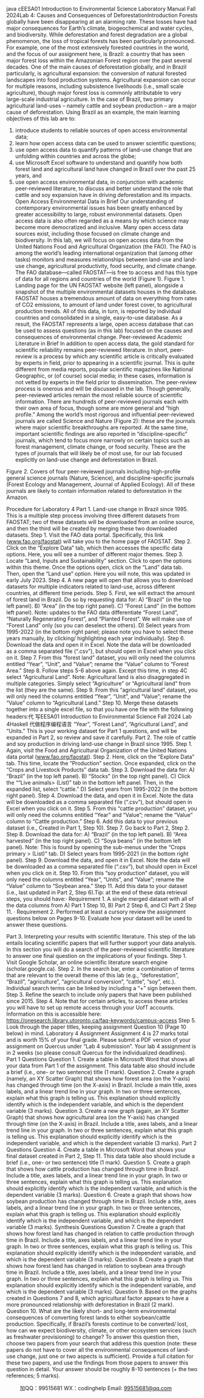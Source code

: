 java cEESA01 Introduction to Environmental Science Laboratory Manual Fall 2024Lab 4: Causes and Consequences of DeforestationIntroduction
Forests globally have been disappearing at an alarming rate. These losses have had major consequences for Earth’s climate, biogeochemical and water cycles, and biodiversity. While deforestation and forest degradation are a global phenomenon, the loss of tropical forests has been particularly pronounced.
For example, one of the most extensively forested countries in the world, and the focus of our assignment here, is Brazil: a country that has seen major forest loss within the Amazonian Forest region over the past several decades. One of the main causes of deforestation globally, and in Brazil particularly, is agricultural expansion: the conversion of natural forested landscapes into food production systems. Agricultural expansion can occur for multiple reasons, including subsistence livelihoods (i.e., small scale agriculture), though major forest loss is commonly attributable to very large-scale industrial agriculture. In the case of Brazil, two primary agricultural land-uses – namely cattle and soybean production – are a major cause of deforestation.
Using Brazil as an example, the main learning objectives of this lab are to:
1)  introduce students to reliable sources of open access environmental data;
2) learn how open access data can be used to answer scientific questions;
3) use open access data to quantify patterns of land-use change that are unfolding within countries and across the globe;
4) use Microsoft Excel software to understand and quantify   how both forest land and agricultural land have changed in Brazil over the past 25 years, and
5) use open access environmental data, in conjunction with academic peer-reviewed literature, to discuss and better understand the role that cattle and soy expansion have in driving deforestation and its impacts.
Open Access Environmental Data in Brief
Our understanding of contemporary environmental issues has been greatly enhanced by greater accessibility to large, robust environmental datasets. Open access data is also often regarded as a means by which science may become more democratized and inclusive.
Many open access data sources exist, including those focused on climate change and biodiversity. In this lab, we will focus on open access data from the United Nations Food and Agricultural Organization (the FAO). The FAO is among the world’s leading international organization that (among other tasks) monitors and measures relationships between land-use and land-use change, agricultural productivity, food security, and climate change. The FAO database—called FAOSTAT—is free to access and has this type of data for all regions and countries of the world (Figure 1).
Figure 1. Landing page for the UN FAOSTAT website (left panel), alongside a snapshot of the multiple environmental datasets houses in the database.
FAOSTAT houses a tremendous amount of data on everything from rates of CO2 emissions, to amount of land under forest cover, to agricultural production trends. All of this data, in turn, is reported by individual countries and consolidated in a single, easy-to-use database. As a result, the FAOSTAT represents a large, open access database that can be used to assess questions (as in this lab) focused on the causes and consequences of environmental change.
Peer-reviewed Academic Literature in Brief
In addition to open access data, the gold standard for scientific reliability remains peer-reviewed literature. In short, peer-review is a process by which any scientific article is critically evaluated by experts in field, prior to appearing in a scientific journal. This is quite different from media reports, popular scientific magazines like National Geographic, or (of course) social media; in these cases, information is not vetted by experts in the field prior to dissemination.
The peer-review process is onerous and will be discussed in the lab. Though generally, peer-reviewed articles remain the most reliable source of scientific information. There are hundreds of peer-reviewed journals each with their own area of focus, though some are more general and “high profile.” Among the world’s most rigorous and influential peer-reviewed journals are called Science and Nature (Figure 2): these are the journals where major scientific breakthroughs are reported.
At the same time, important scientific findings are also reported in “discipline-specific” journals, which tend to focus more narrowly on certain topics such as forest management, climate change, or food security. These are the types of journals that will likely be of most use, for our lab focused explicitly on land-use change and deforestation in Brazil.

Figure 2. Covers of four peer-reviewed journals including high-profile general science journals (Nature, Science), and discipline-specific journals (Forest Ecology and Management, Journal of Applied Ecology). All of these journals are likely to contain information related to deforestation in the Amazon.

Procedure for Laboratory 4 
Part 1. Land-use change in Brazil since 1995.
This is a multiple step process involving three different datasets from FAOSTAT; two of these datasets will be downloaded from an online source, and then the third will be created by merging these two downloaded datasets.
Step 1. Visit the FAO data portal. Specifically, this link (www.fao.org/faostat) will take you to the home page of FAOSTAT.
Step 2. Click on the “Explore Data” tab, which then accesses the specific data options. Here, you will see a number of different major themes.
Step 3. Locate “Land, Inputs and Sustainability” section. Click to open the options within this theme. Once the options open, click on the “Land” data tab. Then, open the “Land use” option. Here you will note, this was updated in early July 2023.
Step 4. A new page will open that allows you to download datasets for multiple indicators related to land-use, across different countries, at different time periods.
Step 5. First, we will extract the amount of forest land in Brazil. Do so by   requesting data for:
A) “Brazil” (in the top left panel).
B) “Area” (in the top right panel).
C) “Forest Land” (in the bottom left panel). Note: updates to the FAO data differentiate “Forest Land”, “Naturally Regenerating Forest”, and “Planted Forest”. We will make use of “Forest Land” only (so you can deselect the others).
D) Select years from 1995-2022 (in the bottom right panel; please note you have to select these years manually, by clicking/ highlighting each year individually).
Step 6. Download the data and open it in Excel. Note the data will be downloaded as a comma separated file (“.csv”), but should open in Excel when you click on it.
Step 7. From this “forest land” dataset, you will only need the columns entitled “Year”, “Unit”, and “Value”; rename the “Value” column to “Forest Area.”
Step 8. Follow steps 5-6 above again. Except this time, in step 4C select “Agricultural Land”. Note: Agricultural land is also disaggregated in multiple categories. Simply select “Agriculture” or “Agricultural land” from the list (they are the same).
Step 9. From this “agricultural land” dataset, you will only need the columns entitled “Year”, “Unit”, and “Value”; rename the “Value” column to “Agricultural Land.”
Step 10. Merge these datasets together into a single excel file, so that you have one file with the following headers:代 写EESA01 Introduction to Environmental Science Fall 2024 Lab 4Haskell
代做程序编程语言 “Year”, “Forest Land”, “Agricultural Land”, and “Units.” This is your working dataset for Part 1 questions, and will be expanded in Part 2, so review and save it carefully.
Part 2. The role of cattle and soy production in driving land-use change in Brazil since 1995.
Step 1. Again, visit the Food and Agricultural Organization of the United Nations data portal (www.fao.org/faostat).
Step 2. Here, click on the “Explore Data” tab. This time, locate the “Production” section. Once expanded, click on the “Crops and Livestock Products” data tab.
Step 3. Download the data for:
A) “Brazil” (in the top left panel).
B) “Stocks” (in the top right panel).
C) Click the ““Live animals> (List)” tab in the bottom left panel. Then, in the expanded list, select “cattle.”
D) Select years from 1995-2022 (in the bottom right panel).
Step 4. Download the data, and open it in Excel. Note the data will be downloaded as a comma separated file (“.csv”), but should open in Excel when you click on it.
Step 5. From this “cattle production” dataset, you will only need the columns entitled “Year” and “Value”; rename the “Value” column to “Cattle production.”
Step 6. Add this data to your previous dataset (i.e., Created in Part 1, Step 10).
Step 7. Go back to Part 2, Step 2.
Step 8. Download the data for:
A) “Brazil” (in the top left panel).
B) “Area harvested” (in the top right panel).
C) “Soya beans” (in the bottom left panel). Note: This is found by opening the sub-menus under the “Crops primary > (List)” tab.
D) Select years from 1995-2021 (in the bottom right panel).
Step 9. Download the data, and open it in Excel. Note the data will be downloaded as a comma separated file (“.csv”), but should open in Excel when you click on it.
Step 10. From this “soy production” dataset, you will only need the columns entitled “Year”, “Units”, and “Value”; rename the “Value” column to “Soybean area.”
Step 11. Add this data to your dataset (i.e., last updated in Part 2, Step 6).Tip: at the end of these data retrieval steps, you should have:· Requirement 1. A single merged dataset with all of the data columns from A) Part 1 Step 10, B) Part 2 Step 6, and C) Part 2 Step 11. · Requirement 2. Performed at least a cursory review the assignment questions below on Pages 9-10. Evaluate how your dataset will be used to answer these questions. 

Part 3. Interpreting your results with scientific literature.
This step of the lab entails locating scientific papers that will further support your data analysis. In this section you will do a search of the peer-reviewed scientific literature to answer one final question on the implications of your findings.
Step 1. Visit Google Scholar, an online scientific literature search engine (scholar.google.ca).
Step 2. In the search bar, enter a combination of terms that are relevant to the overall theme of this lab (e.g., “deforestation”, “Brazil”, “agriculture”, “agricultural conversion”, “cattle”, “soy”, etc.). Individual search terms can be linked by including a “+” sign between them.
Step 3. Refine the search to include only papers that have been published since 2015.
Step 4. Note that for certain articles, to access these articles you will have to set up remote access through your UofT accounts. Information on this is accessible here: https://onesearch.library.utoronto.ca/faq-keywords/campus-access
Step 5. Look through the paper titles, keeping assignment Question 10 (Page 10 below) in mind.
Laboratory 4 Assignment Assignment 4 is 27 marks total and is worth 15% of your final grade.
Please submit a PDF   version of your assignment on Quercus under “Lab 4 submission”. Your lab 4 assignment is in 2 weeks (so please consult Quercus for the individualized deadlines).
Part 1 Questions 
Question 1. Create a table in Microsoft Word that shows all your data from Part 1 of the assignment. This data table also should include a brief (i.e., one- or two sentence) title (1 mark).
Question 2. Create a graph (namely, an XY Scatter Graph) that shows how forest area (on the Y-axis) has changed through time (on the X-axis) in Brazil. Include a main title, axes labels, and a linear trend line in your graph. In two or three sentences, explain what this graph is telling us. This explanation should explicitly identify which is the independent variable, and which is the dependent variable (3 marks).
Question 3. Create a new graph (again, an XY Scatter Graph) that shows how agricultural area (on the Y-axis) has changed through time (on the X-axis) in Brazil. Include a title, axes labels, and a linear trend line in your graph. In two or three sentences, explain what this graph is telling us. This explanation should explicitly identify which is the independent variable, and which is the dependent variable (3 marks).
Part 2 Questions 
Question 4. Create a table in Microsoft Word that shows your final dataset created in Part 2, Step 11. This data table also should include a brief (i.e., one- or two sentence) title (1 mark).
Question 5. Create a graph that shows how cattle production has changed through time in Brazil. Include a title, axes labels, and a linear trend line in your graph. In two or three sentences, explain what this graph is telling us. This explanation should explicitly identify which is the independent variable, and which is the dependent variable (3 marks).
Question 6. Create a graph that shows how soybean production has changed through time in Brazil. Include a title, axes labels, and a linear trend line in your graph. In two or three sentences, explain what this graph is telling us. This explanation should explicitly identify which is the independent variable, and which is the dependent variable (3 marks).
Synthesis Questions 
Question 7. Create a graph that shows how forest land has changed in relation to cattle production through time in Brazil. Include a title, axes labels, and a linear trend line in your graph. In two or three sentences, explain what this graph is telling us. This explanation should explicitly identify which is the independent variable, and which is the dependent variable (3 marks).
Question 8. Create a graph that shows how forest land has changed in relation to soybean area through time   in Brazil. Include a title, axes labels, and a linear trend line in your graph. In two or three sentences, explain what this graph is telling us. This explanation should explicitly identify which is the independent variable, and which is the dependent variable (3 marks).
Question 9. Based on the graphs created in Questions 7 and 8, which agricultural factor appears to have a more pronounced relationship with deforestation in Brazil (2 mark).
Question 10. What are the likely short- and long-term environmental consequences of converting forest lands to either soybean/cattle production. Specifically, if Brazil’s forests continue to be converted/ lost, how can we expect biodiversity, climate, or other ecosystem services (such as freshwater provisioning) to change?
To answer this question then, choose two papers from your search that address this question (note: these papers do not have to cover all the environmental consequences of land-use change, just one or two aspects is sufficient). Provide a full citation for these two papers, and use the findings from those papers to answer this question in detail. Your answer should be roughly 8-10 sentences (+ the two references; 5 marks).

         
加QQ：99515681  WX：codinghelp  Email: 99515681@qq.com

